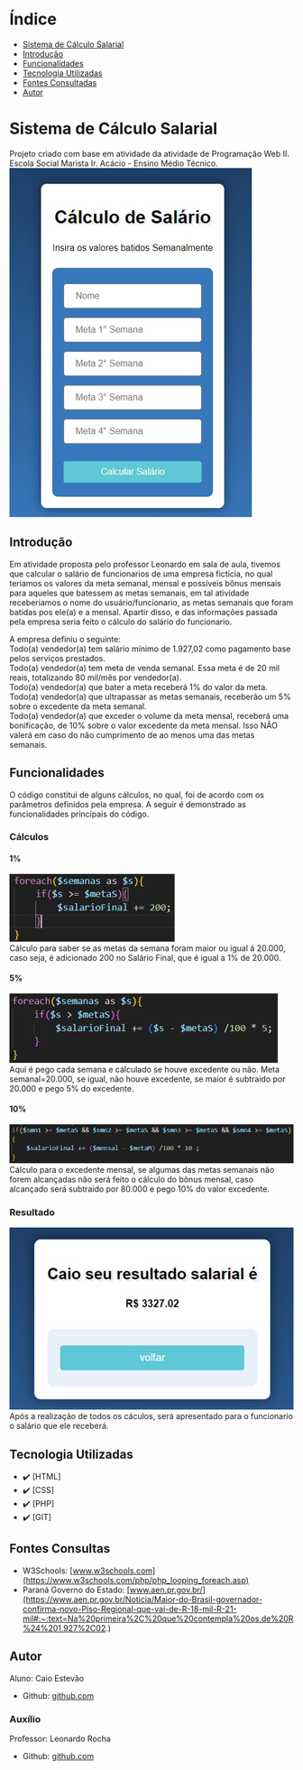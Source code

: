 # Índice 

* [Sistema de Cálculo Salarial](#sistema-de-cálculo-salarial)
* [Introdução](#introdu%C3%A7%C3%A3o)  
* [Funcionalidades](#funcionalidades)  
* [Tecnologia Utilizadas](#tecnologia-utilizadas)  
* [Fontes Consultadas](#fontes-consultadas)  
* [Autor](#autor)  

# Sistema de Cálculo Salarial

Projeto criado com base em atividade da atividade de Programação Web II. Escola Social Marista Ir. Acácio - Ensino Médio Técnico.  
![Capa do Projeto](img/capa.jpg)


## Introdução
Em atividade proposta pelo professor Leonardo em sala de aula, tivemos que calcular o salário de funcionarios de uma empresa fictícia, no qual teriamos os valores da meta semanal, mensal e possíveis bônus mensais para aqueles que batessem as metas semanais, em tal atividade receberiamos o nome do usuário/funcionario, as metas semanais que foram batidas pos ele(a) e a mensal. Apartir disso, e das informações passada pela empresa seria feito o cálculo do salário do funcionario.

A empresa definiu o seguinte:  
Todo(a) vendedor(a) tem salário mínimo de 1.927,02 como pagamento base pelos serviços prestados.    
Todo(a) vendedor(a) tem meta de venda semanal. Essa meta é de 20 mil reais, totalizando 80 mil/mês por vendedor(a).  
Todo(a) vendedor(a) que bater a meta receberá 1% do valor da meta.  
Todo(a) vendedor(a) que ultrapassar as metas semanais, receberão um 5% sobre o excedente da meta semanal.  
Todo(a) vendedor(a) que exceder o volume da meta mensal, receberá uma bonificação, de 10% sobre o valor excedente da meta mensal. Isso NÃO valerá em caso do não cumprimento de ao menos uma das metas semanais.


## Funcionalidades
O código constitui de alguns cálculos, no qual, foi de acordo com os parâmetros definidos pela empresa. A seguir é demonstrado as funcionalidades princípais do código.

### Cálculos

#### 1%
![1%](img/1.jpg)  
Cálculo para saber se as metas da semana foram maior ou igual á 20.000, caso seja, é adicionado 200 no Salário Final, que é igual a 1% de 20.000.


#### 5%
![5%](img/5.jpg)  
Aqui é pego cada semana e cálculado se houve excedente ou não. Meta semanal=20.000, se igual, não houve excedente, se maior é subtraido por 20.000 e pego 5% do excedente.


#### 10%
![10%](img/10.jpg)  
Cálculo para o excedente mensal, se algumas das metas semanais não forem alcançadas não será feito o cálculo do bônus mensal, caso alcançado será subtraido por 80.000 e pego 10% do valor excedente.


### Resultado
![Resultado Final](img/resultado.jpg)  
Após a realização de todos os cáculos, será apresentado para o funcionario o salário que ele receberá.


## Tecnologia Utilizadas
- :heavy_check_mark: [HTML]
- :heavy_check_mark: [CSS]
- :heavy_check_mark: [PHP]
- :heavy_check_mark: [GIT]


## Fontes Consultas
- W3Schools: [www.w3schools.com](https://www.w3schools.com/php/php_looping_foreach.asp)
- Paraná Governo do Estado: [www.aen.pr.gov.br/](https://www.aen.pr.gov.br/Noticia/Maior-do-Brasil-governador-confirma-novo-Piso-Regional-que-vai-de-R-18-mil-R-21-mil#:~:text=Na%20primeira%2C%20que%20contempla%20os,de%20R%24%201.927%2C02.)

## Autor
Aluno: Caio Estevão
- Github: [github.com](https://github.com/Caioestevao1000)

### Auxílio
Professor: Leonardo Rocha
- Github: [github.com](https://github.com/LeonardoRochaMarista)

